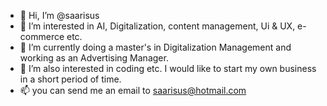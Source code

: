 - 👋 Hi, I’m @saarisus
- 👀 I’m interested in AI, Digitalization, content management, Ui & UX, e-commerce etc.
- 🌱 I’m currently doing a master's in Digitalization Management and working as an Advertising Manager.
- 💞️ I’m also interested in coding etc. I would like to start my own business in a short period of time.
- 📫 you can send me an email to saarisus@hotmail.com

<!---
saarisus/saarisus is a ✨ special ✨ repository because its `README.md` (this file) appears on your GitHub profile.
You can click the Preview link to take a look at your changes.
--->
